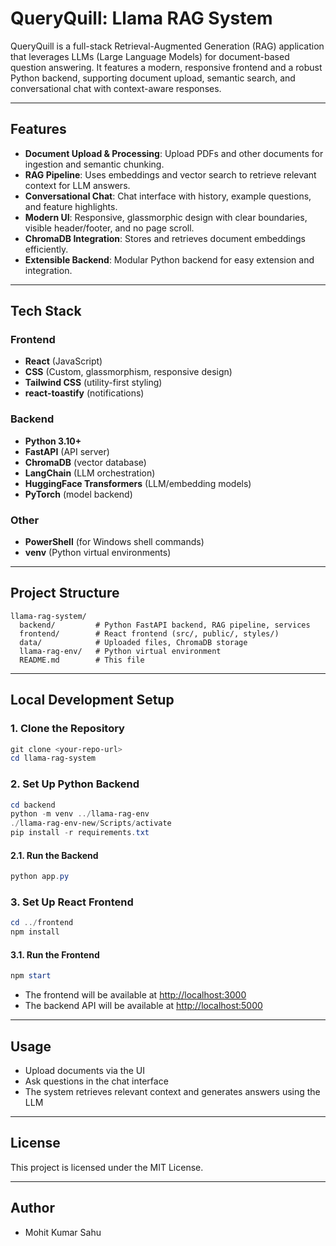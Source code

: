 # QueryQuill: Llama RAG System

QueryQuill is a full-stack Retrieval-Augmented Generation (RAG) application that leverages LLMs (Large Language Models) for document-based question answering. It features a modern, responsive frontend and a robust Python backend, supporting document upload, semantic search, and conversational chat with context-aware responses.

---

## Features
- **Document Upload & Processing**: Upload PDFs and other documents for ingestion and semantic chunking.
- **RAG Pipeline**: Uses embeddings and vector search to retrieve relevant context for LLM answers.
- **Conversational Chat**: Chat interface with history, example questions, and feature highlights.
- **Modern UI**: Responsive, glassmorphic design with clear boundaries, visible header/footer, and no page scroll.
- **ChromaDB Integration**: Stores and retrieves document embeddings efficiently.
- **Extensible Backend**: Modular Python backend for easy extension and integration.

---

## Tech Stack

### Frontend
- **React** (JavaScript)
- **CSS** (Custom, glassmorphism, responsive design)
- **Tailwind CSS** (utility-first styling)
- **react-toastify** (notifications)

### Backend
- **Python 3.10+**
- **FastAPI** (API server)
- **ChromaDB** (vector database)
- **LangChain** (LLM orchestration)
- **HuggingFace Transformers** (LLM/embedding models)
- **PyTorch** (model backend)

### Other
- **PowerShell** (for Windows shell commands)
- **venv** (Python virtual environments)

---

## Project Structure
```
llama-rag-system/
  backend/         # Python FastAPI backend, RAG pipeline, services
  frontend/        # React frontend (src/, public/, styles/)
  data/            # Uploaded files, ChromaDB storage
  llama-rag-env/   # Python virtual environment
  README.md        # This file
```

---

## Local Development Setup

### 1. Clone the Repository
```powershell
git clone <your-repo-url>
cd llama-rag-system
```

### 2. Set Up Python Backend
```powershell
cd backend
python -m venv ../llama-rag-env
./llama-rag-env-new/Scripts/activate
pip install -r requirements.txt
```

#### 2.1. Run the Backend
```powershell
python app.py
```

### 3. Set Up React Frontend
```powershell
cd ../frontend
npm install
```

#### 3.1. Run the Frontend
```powershell
npm start
```

- The frontend will be available at [http://localhost:3000](http://localhost:3000)
- The backend API will be available at [http://localhost:5000](http://localhost:5000)

---

## Usage
- Upload documents via the UI
- Ask questions in the chat interface
- The system retrieves relevant context and generates answers using the LLM

---

## License
This project is licensed under the MIT License.

---

## Author
- Mohit Kumar Sahu
